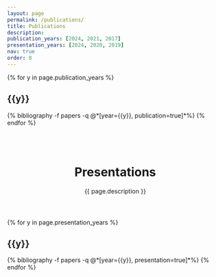 ```yaml
---
layout: page
permalink: /publications/
title: Publications
description: 
publication_years: [2024, 2021, 2017]
presentation_years: [2024, 2020, 2019]
nav: true
order: 0
---
```


<!--  Publication-->
<div class="publications">

{% for y in page.publication_years %}
  <h2 class="year">{{y}}</h2>
  {% bibliography -f papers -q @*[year={{y}}, publication=true]*%}
{% endfor %}

</div>


<!--  Presentation-->
<header class="post-header">
  <br><br><br>
  <h1 class="publication-title">Presentations</h1>
  <p class="publication-description">{{ page.description }}</p>
</header>

<div class="publications">

{% for y in page.presentation_years %}
<h2 class="year">{{y}}</h2>
{% bibliography -f papers -q @*[year={{y}}, presentation=true]*%}
{% endfor %}

</div>
